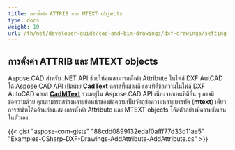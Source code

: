 ```yaml
---
title: การตั้งค่า ATTRIB และ MTEXT objects
type: docs
weight: 10
url: /th/net/developer-guide/cad-and-bim-drawings/dxf-drawings/setting-attrib-and-mtext-objects/
---
```


## **การตั้งค่า ATTRIB และ MTEXT objects**
Aspose.CAD สำหรับ .NET API ช่วยให้คุณสามารถตั้งค่า Attribute ในไฟล์ DXF AutCAD ได้ Aspose.CAD API เปิดเผย [**CadText**](https://reference.aspose.com/cad/net/aspose.cad.fileformats.cad.cadobjects/cadtext) คลาสที่แสดงถึงเอนทิตีข้อความในไฟล์ DXF AutoCAD คลาส [**CadMText**](https://reference.aspose.com/cad/net/aspose.cad.fileformats.cad.cadobjects/cadmtext) รวมอยู่ใน Aspose.CAD API เนื่องจากเอนทิตีอื่น ๆ อาจมีข้อความด้วย คุณสามารถสร้างหลายย่อหน้าของข้อความเป็นวัตถุข้อความหลายบรรทัด (**mtext**) เดียว การสาธิตโค้ดด้านล่างแสดงการตั้งค่า Attribute และ MTEXT objects โค้ดตัวอย่างมีความชัดเจนในตัวเอง



{{< gist "aspose-com-gists" "88cdd0899132edaf0afff77d33d11ae5" "Examples-CSharp-DXF-Drawings-AddAttribute-AddAttribute.cs" >}}
